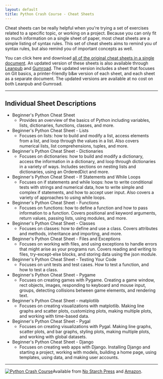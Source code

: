 ```yaml
---
layout: default
title: Python Crash Course - Cheat Sheets
---
```


Cheat sheets can be really helpful when you're trying a set of exercises related to a specific topic, or working on a project. Because you can only fit so much information on a single sheet of paper, most cheat sheets are a simple listing of syntax rules. This set of cheat sheets aims to remind you of syntax rules, but also remind you of important concepts as well.

You can click here and download [all of the original cheat sheets in a single document](https://github.com/ehmatthes/pcc/releases/download/v1.0.0/beginners_python_cheat_sheet_pcc_all.pdf). An updated version of these sheets is also available through [Leanpub](https://leanpub.com/beginners-python-cheat-sheets/) and [Gumroad](https://gum.co/python-cheat-sheets/). The updated version includes a sheet that focuses on Git basics, a printer-friendly b&w version of each sheet, and each sheet as a separate document. The updated versions are available at no cost on both Leanpub and Gumroad.

- - -

Individual Sheet Descriptions
---

- Beginner's Python Cheat Sheet
    - Provides an overview of the basics of Python including variables, lists, dictionaries, functions, classes, and more.
- Beginner's Python Cheat Sheet - Lists
    - Focuses on lists: how to build and modify a list, access elements from a list, and loop through the values in a list. Also covers numerical lists, list comprehensions, tuples, and more.
- Beginner's Python Cheat Sheet - Dictionaries
    - Focuses on dictionaries: how to build and modify a dictionary, access the information in a dictionary, and loop through dictionaries in a variety of ways. Includes sections on nesting lists and dictionaries, using an OrderedDict and more.
- Beginner's Python Cheat Sheet - If Statements and While Loops
    - Focuses on if statements and while loops: how to write conditional tests with strings and numerical data, how to write simple and complex if statements, and how to accept user input. Also covers a variety of approaches to using while loops.
- Beginner's Python Cheat Sheet - Functions
    - Focuses on functions: how to define a function and how to pass information to a function. Covers positional and keyword arguments, return values, passing lists, using modules, and more.
- Beginner's Python Cheat Sheet - Classes
    - Focuses on classes: how to define and use a class. Covers attributes and methods, inheritance and importing, and more.
- Beginner's Python Cheat Sheet - Files and Exceptions
    - Focuses on working with files, and using exceptions to handle errors that might arise as your programs run. Covers reading and writing to files, try-except-else blocks, and storing data using the json module.
- Beginner's Python Cheat Sheet - Testing Your Code
    - Focuses on unit tests and test cases. How to test a function, and how to test a class.
- Beginner's Python Cheat Sheet - Pygame
    - Focuses on creating games with Pygame. Creating a game window, rect objects, images, responding to keyboard and mouse 
input, groups, detecting collisions between game elements, and rendering text.
- Beginner's Python Cheat Sheet - matplotlib
    - Focuses on creating visualizations with matplotlib. Making line graphs and scatter plots, customizing plots, making multiple plots, and working with time-based data.
- Beginner's Python Cheat Sheet - Pygal
    - Focuses on creating visualizations with Pygal. Making line graphs, scatter plots, and bar graphs, styling plots, making multiple plots, and working with global datasets.
- Beginner's Python Cheat Sheet - Django
    - Focuses on creating web apps with Django. Installing Django and starting a project, working with models, building a home page, using templates, using data, and making user accounts.
    
- - -

[![Python Crash Course](../images/cover.jpg)](http://nostarchpress.com/pythoncrashcourse)Available from [No Starch Press](http://nostarchpress.com/pythoncrashcourse) and [Amazon](http://www.amazon.com/Python-Crash-Course-Project-Based-Introduction/dp/1593276036).
